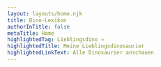 ```yaml
---
layout: layouts/home.njk
title: Dino-Lexikon
authorInTitle: false
metaTitle: Home
highlightedTag: Lieblingsdino ⭐
highlightedTitle: Meine Lieblingsdinosaurier
highlightedLinkText: Alle Dinosaurier anschauen
---
```

